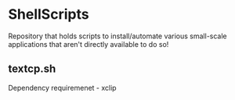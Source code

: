 # ShellScripts
Repository that holds scripts to install/automate various small-scale applications that aren't directly available to do so!


## textcp.sh
Dependency requiremenet - xclip 
